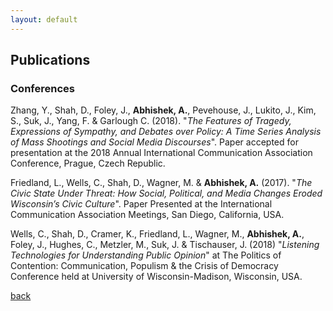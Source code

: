 ```yaml
---
layout: default
---
```


## Publications

<!-- ### Peer-reviewed Journal Articles -->

### Conferences

Zhang, Y., Shah, D., Foley, J., **Abhishek, A.**, Pevehouse, J., Lukito, J., Kim, S., Suk, J., Yang, F. & Garlough C. (2018). "_The Features of Tragedy, Expressions of Sympathy, and Debates over Policy: A Time Series Analysis of Mass Shootings and Social Media Discourses_". Paper accepted for presentation at the 2018 Annual International Communication Association Conference, Prague, Czech Republic.

Friedland, L., Wells, C., Shah, D., Wagner, M. & **Abhishek, A.** (2017). "*The Civic State Under Threat: How Social, Political, and Media Changes Eroded Wisconsin’s Civic Culture*". Paper Presented at the International Communication Association Meetings, San Diego, California, USA.

Wells, C., Shah, D., Cramer, K., Friedland, L., Wagner, M., **Abhishek, A.**, Foley, J., Hughes, C., Metzler, M., Suk, J. & Tischauser, J. (2018) "*Listening Technologies for Understanding Public Opinion*" at The Politics of Contention: Communication, Populism & the Crisis of Democracy Conference held at University of Wisconsin-Madison, Wisconsin, USA.

[back](./)
